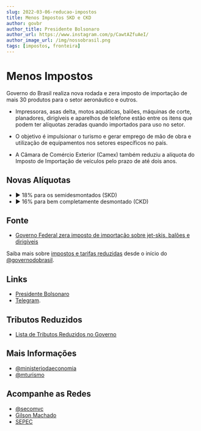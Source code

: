 ```yaml
---
slug: 2022-03-06-reducao-impostos
title: Menos Impostos SKD e CKD
author: govbr
author_title: Presidente Bolsonaro
author_url: https://www.instagram.com/p/CawtAZfuAeI/
author_image_url: /img/nossobrasil.png
tags: [impostos, fronteira]
---
```

# Menos Impostos

Governo do Brasil realiza nova rodada e zera imposto de importação de mais 30 produtos para o setor aeronáutico e outros.

<!--truncate-->

- Impressoras, asas delta, motos aquáticas, balões, máquinas de corte, planadores, dirigíveis e aparelhos de telefone estão entre os itens que podem ter alíquotas zeradas quando importados para uso no setor.

- O objetivo é impulsionar o turismo e gerar emprego de mão de obra e utilização de equipamentos nos setores específicos no país.

- A Câmara de Comércio Exterior (Camex) também reduziu a alíquota do Imposto de Importação de veículos pelo prazo de até dois anos.

## Novas Alíquotas

 - ▶️ 18% para os semidesmontados (SKD)
 - ▶️ 16% para bem completamente desmontado (CKD)

## Fonte

 - [Governo Federal zera imposto de importação sobre jet-skis, balões e dirigíveis](https://www.gov.br/turismo/pt-br/assuntos/noticias/governo-federal-zera-imposto-de-importacao-sobre-jet-skis-baloes-e-dirigiveis)

Saiba mais sobre [impostos e tarifas reduzidas](/docs/tributos-reduzidos) desde o início do [@governodobrasil](/docs/govbr).

## Links

 - [Presidente Bolsonaro](https://www.instagram.com/p/CawtAZfuAeI/)
 - [Telegram](https://t.me/jairbolsonarobrasil).

## Tributos Reduzidos

 - [Lista de Tributos Reduzidos no Governo](/docs/tributos-reduzidos)

## Mais Informações 

 - [@ministeriodaeconomia](/docs/economia/links)
 - [@mturismo](/docs/turismo/links)

## Acompanhe as Redes 

 - [@secomvc](https://www.instagram.com/secomvc/)
 - [Gilson Machado](https://www.instagram.com/gilsonmachadoneto/)
 - [SEPEC](https://www.instagram.com/economiasepec/)
